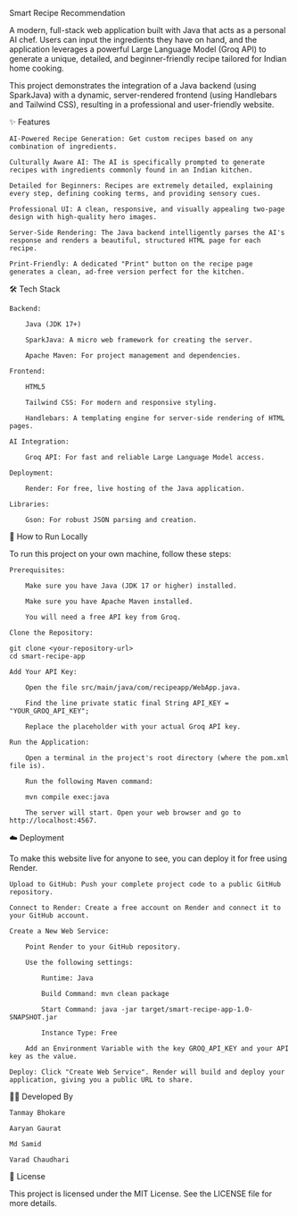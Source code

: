 Smart Recipe Recommendation

A modern, full-stack web application built with Java that acts as a personal AI chef. Users can input the ingredients they have on hand, and the application leverages a powerful Large Language Model (Groq API) to generate a unique, detailed, and beginner-friendly recipe tailored for Indian home cooking.

This project demonstrates the integration of a Java backend (using SparkJava) with a dynamic, server-rendered frontend (using Handlebars and Tailwind CSS), resulting in a professional and user-friendly website.

✨ Features

    AI-Powered Recipe Generation: Get custom recipes based on any combination of ingredients.

    Culturally Aware AI: The AI is specifically prompted to generate recipes with ingredients commonly found in an Indian kitchen.

    Detailed for Beginners: Recipes are extremely detailed, explaining every step, defining cooking terms, and providing sensory cues.

    Professional UI: A clean, responsive, and visually appealing two-page design with high-quality hero images.

    Server-Side Rendering: The Java backend intelligently parses the AI's response and renders a beautiful, structured HTML page for each recipe.

    Print-Friendly: A dedicated "Print" button on the recipe page generates a clean, ad-free version perfect for the kitchen.

🛠️ Tech Stack

    Backend:

        Java (JDK 17+)

        SparkJava: A micro web framework for creating the server.

        Apache Maven: For project management and dependencies.

    Frontend:

        HTML5

        Tailwind CSS: For modern and responsive styling.

        Handlebars: A templating engine for server-side rendering of HTML pages.

    AI Integration:

        Groq API: For fast and reliable Large Language Model access.

    Deployment:

        Render: For free, live hosting of the Java application.

    Libraries:

        Gson: For robust JSON parsing and creation.

🚀 How to Run Locally

To run this project on your own machine, follow these steps:

    Prerequisites:

        Make sure you have Java (JDK 17 or higher) installed.

        Make sure you have Apache Maven installed.

        You will need a free API key from Groq.

    Clone the Repository:

    git clone <your-repository-url>
    cd smart-recipe-app

    Add Your API Key:

        Open the file src/main/java/com/recipeapp/WebApp.java.

        Find the line private static final String API_KEY = "YOUR_GROQ_API_KEY";

        Replace the placeholder with your actual Groq API key.

    Run the Application:

        Open a terminal in the project's root directory (where the pom.xml file is).

        Run the following Maven command:

        mvn compile exec:java

        The server will start. Open your web browser and go to http://localhost:4567.

☁️ Deployment

To make this website live for anyone to see, you can deploy it for free using Render.

    Upload to GitHub: Push your complete project code to a public GitHub repository.

    Connect to Render: Create a free account on Render and connect it to your GitHub account.

    Create a New Web Service:

        Point Render to your GitHub repository.

        Use the following settings:

            Runtime: Java

            Build Command: mvn clean package

            Start Command: java -jar target/smart-recipe-app-1.0-SNAPSHOT.jar

            Instance Type: Free

        Add an Environment Variable with the key GROQ_API_KEY and your API key as the value.

    Deploy: Click "Create Web Service". Render will build and deploy your application, giving you a public URL to share.

🧑‍💻 Developed By

    Tanmay Bhokare

    Aaryan Gaurat

    Md Samid

    Varad Chaudhari

📄 License

This project is licensed under the MIT License. See the LICENSE file for more details.

